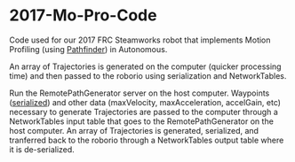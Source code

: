 # 2017-Mo-Pro-Code
Code used for our 2017 FRC Steamworks robot that implements Motion Profiling (using [Pathfinder](https://github.com/JacisNonsense/Pathfinder/wiki/Pathfinder-for-FRC---Java)) in Autonomous.

An array of Trajectories is generated on the computer (quicker processing time) and then passed to the roborio using serialization and NetworkTables.

Run the RemotePathGenerator server on the host computer. Waypoints ([serialized](https://stackoverflow.com/a/448233)) and other data (maxVelocity, maxAcceleration, accelGain, etc) necessary to generate Trajectories are passed to the computer through a NetworkTables input table that goes to the RemotePathGenerator on the host computer. An array of Trajectories is generated, serialized, and tranferred back to the roborio through a NetworkTables output table where it is de-serialized. 
